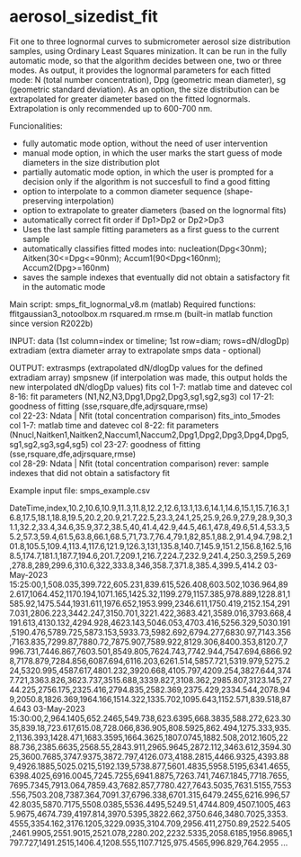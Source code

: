 # aerosol_sizedist_fit
Fit one to three lognormal curves to submicrometer aerosol size distribution samples, using Ordinary Least Squares minization.
It can be run in the fully automatic mode, so that the algorithm decides between one, two or three modes.
As output, it provides the lognormal parameters for each fitted mode: N (total number concentration), Dpg (geometric mean diameter), sg (geometric standard deviation).
As an option, the size distribution can be extrapolated for greater diameter based on the fitted lognormals.
Extrapolation is only recommended up to 600-700 nm.

Funcionalities: 
* fully automatic mode option, without the need of user intervention
* manual mode option, in which the user marks the start guess of mode diameters in the size distribution plot
* partially automatic mode option, in which the user is prompted for a decision only if the algorithm is not succesfull to find a good fitting
* option to interpolate to a common diameter sequence (shape-preserving interpolation)
* option to extrapolate to greater diameters (based on the lognormal fits)
* automatically correct fit order if Dp1>Dp2 or Dp2>Dp3
* Uses the last sample fitting parameters as a first guess to the current sample
* automatically classifies fitted modes into: nucleation(Dpg<30nm); Aitken(30<=Dpg<=90nm); Accum1(90<Dpg<160nm); Accum2(Dpg>=160nm)
* saves the sample indexes that eventually did not obtain a satisfactory fit in the automatic mode

Main script: smps_fit_lognormal_v8.m (matlab)
Required functions:
ffitgaussian3_notoolbox.m
rsquared.m
rmse.m (built-in matlab function since version R2022b) 

INPUT: data (1st column=index or timeline; 1st row=diam; rows=dN/dlogDp)
       extradiam (extra diameter array to extrapolate smps data - optional)   

OUTPUT: extrasmps (extrapolated dN/dlogDp values for the defined extradiam array)
        smpsnew (if interpolation was made, this output holds the new interpolated dN/dlogDp values)
        fits col 1-7: matlab time and datevec
             col 8-16: fit parameters (N1,N2,N3,Dpg1,Dpg2,Dpg3,sg1,sg2,sg3)
             col 17-21: goodness of fitting (sse,rsquare,dfe,adjrsquare,rmse)           
             col 22-23: Ndata | Nfit (total concentration comparison)
        fits_into_5modes col 1-7: matlab time and datevec
             col 8-22: fit parameters (Nnucl,Naitken1,Naitken2,Naccum1,Naccum2,Dpg1,Dpg2,Dpg3,Dpg4,Dpg5,sg1,sg2,sg3,sg4,sg5)
             col 23-27: goodness of fitting (sse,rsquare,dfe,adjrsquare,rmse)           
             col 28-29: Ndata | Nfit (total concentration comparison)
        rever: sample indexes that did not obtain a satisfactory fit  

Example input file: smps_example.csv

DateTime,index,10.2,10.6,10.9,11.3,11.8,12.2,12.6,13.1,13.6,14.1,14.6,15.1,15.7,16.3,16.8,17.5,18.1,18.8,19.5,20.2,20.9,21.7,22.5,23.3,24.1,25,25.9,26.9,27.9,28.9,30,31.1,32.2,33.4,34.6,35.9,37.2,38.5,40,41.4,42.9,44.5,46.1,47.8,49.6,51.4,53.3,55.2,57.3,59.4,61.5,63.8,66.1,68.5,71,73.7,76.4,79.1,82,85.1,88.2,91.4,94.7,98.2,101.8,105.5,109.4,113.4,117.6,121.9,126.3,131,135.8,140.7,145.9,151.2,156.8,162.5,168.5,174.7,181.1,187.7,194.6,201.7,209.1,216.7,224.7,232.9,241.4,250.3,259.5,269,278.8,289,299.6,310.6,322,333.8,346,358.7,371.8,385.4,399.5,414.2
03-May-2023 15:25:00,1,508.035,399.722,605.231,839.615,526.408,603.502,1036.964,892.617,1064.452,1170.194,1071.165,1425.32,1199.279,1157.385,978.889,1228.81,1585.92,1475.544,1931.611,1976.652,1953.999,2346.611,1750.419,2152.154,2917.031,2806.223,3442.247,3150.701,3221.422,3683.421,3589.016,3793.668,4191.613,4130.132,4294.928,4623.143,5046.053,4703.416,5256.329,5030.191,5190.476,5789.725,5873.153,5933.73,5982.692,6794.277,6830.97,7143.356,7163.835,7299.87,7880.72,7875.907,7589.922,8129.306,8400.353,8120.7,7996.731,7446.867,7603.501,8549.805,7624.743,7742.944,7547.694,6866.928,7178.879,7284.856,6087.694,6116.203,6261.514,5857.721,5319.979,5275.224,5320.995,4587.617,4801.232,3920.668,4105.797,4209.254,3827.644,3747.721,3363.826,3623.737,3515.688,3339.827,3108.362,2985.807,3123.145,2744.225,2756.175,2325.416,2794.835,2582.369,2375.429,2334.544,2078.949,2050.8,1826.369,1964.166,1514.322,1335.702,1095.643,1152.571,839.518,874.643
03-May-2023 15:30:00,2,964.1405,652.2465,549.738,623.6395,668.3835,588.272,623.3035,839.18,723.617,615.08,728.066,836.905,808.5925,862.494,1275.333,935.2,1136.393,1428.471,1683.3595,1664.3625,1807.0745,1882.508,2012.1605,2288.736,2385.6635,2568.55,2843.911,2965.9645,2872.112,3463.612,3594.3025,3600.7685,3747.9375,3872.797,4126.073,4188.2815,4466.9325,4393.889,4926.1885,5025.0215,5192.139,5738.877,5601.4835,5958.5195,6341.4655,6398.4025,6916.0045,7245.7255,6941.8875,7263.741,7467.1845,7718.7655,7695.7345,7913.064,7859.43,7682.857,7780.427,7643.5035,7631.5155,7553.556,7503.208,7387.364,7091.37,6796.338,6701.315,6479.2455,6216.996,5742.8035,5870.7175,5508.0385,5536.4495,5249.51,4744.809,4507.1005,4635.9675,4674.739,4197.814,3970.5395,3822.662,3750.646,3480.7025,3353.4555,3354.162,3176.1205,3229.0935,3104.709,2956.411,2750.89,2522.5405,2461.9905,2551.9015,2521.078,2280.202,2232.5335,2058.6185,1956.8965,1797.727,1491.2515,1406.4,1208.555,1107.7125,975.4565,996.829,764.2955
...
